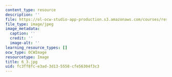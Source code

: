 ```yaml
---
content_type: resource
description: ''
file: https://ol-ocw-studio-app-production.s3.amazonaws.com/courses/res-18-006-calculus-revisited-single-variable-calculus-fall-2010/fc3ff8fce3ad3d135558cfe56304f3c3_6_3.jpg
file_type: image/jpeg
image_metadata:
  caption: ''
  credit: ''
  image-alt: ''
learning_resource_types: []
ocw_type: OCWImage
resourcetype: Image
title: 6_3.jpg
uid: fc3ff8fc-e3ad-3d13-5558-cfe56304f3c3
---
```

